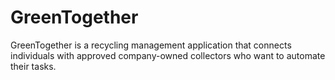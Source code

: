 # GreenTogether
 GreenTogether is a recycling management application that connects individuals with approved company-owned collectors who want to automate their tasks.

